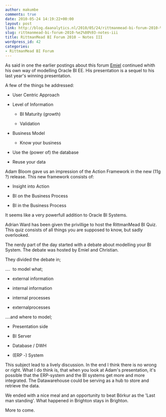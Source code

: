 ```yaml
---
author: makumbe
comments: true
date: 2010-05-24 14:19:22+00:00
layout: post
link: http://blog.daanalytics.nl/2010/05/24/rittmanmead-bi-forum-2010-%e2%80%93-notes-iii/
slug: rittmanmead-bi-forum-2010-%e2%80%93-notes-iii
title: RittmanMead BI Forum 2010 – Notes III
wordpress_id: 42
categories:
- RittmanMead BI Forum
---
```


As said in one the earlier postings about this forum [Emiel](http://www.bifacts.com/) continued whith his own way of modelling Oracle BI EE. His presentation is a sequel to his last year's winning presentation.

A few of the things he addressed:



	
  * User Centric Approach

	
  * Level of Information

	
    * BI Maturity (growth)

	
    * Validation




	
  * Business Model

	
    * Know your business




	
  * Use the (power of) the database

	
  * Reuse your data


Adam Bloom gave us an impression of the Action Framework in the new (11g ?) release. This new framework consists of:

	
  * Insight into Action

	
  * BI on the Business Process

	
  * BI in the Business Process


It seems like a very powerfull addition to Oracle BI Systems.

Adrian Ward has been given the privillige to host the RittmanMead BI Quiz. This quiz consists of all things you are supposed to know, but sadly overlooked.

The nerdy part of the day started with a debate about modelling your BI System. The debate was hosted by Emiel and Christian.

They divided the debate in;

....  to model what;

	
  * external information

	
  * internal information

	
  * internal processes

	
  * externalprocesses


....and where to model;

	
  * Presentation side

	
  * BI Server

	
  * Database / DWH

	
  * (ERP -) System


This subject lead to a lively discussion. In the end I think there is no wrong or right. What I do think is, that when you look at Adam's presentation, it's possible that the ERP-system and the BI systems get more and more integrated. The Datawarehouse could be serving as a hub to store and retrieve the data.

We ended with a nice meal and an opportunity to beat Börkur as the 'Last man standing'. What happened in Brighton stays in Brighton.

More to come.
